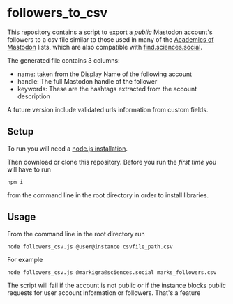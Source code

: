 # followers_to_csv

This repository contains a script to export a *public* Mastodon account's followers to a csv file similar to those
used in many of the [Academics of Mastodon](https://nathanlesage.github.io/academics-on-mastodon/) lists,
which are also compatible with [find.sciences.social](https://find.sciences.social).

The generated file contains 3 columns:

- name: taken from the Display Name of the following account
- handle: The full Mastodon handle of the follower
- keywords: These are the hashtags extracted from the account description

A future version include validated urls information from custom fields.

## Setup

To run you will need a [node.js installation](https://nodejs.org/en/download/). 

Then download or clone this repository. Before you run the *first time* you will have to run

`npm i`

from the command line in the root directory in order to install libraries. 

## Usage

From the command line in the root directory run

`node followers_csv.js @user@instance csvfile_path.csv`

For example

`node followers_csv.js @markigra@sciences.social marks_followers.csv`

The script will fail if the account is not public or if the instance blocks public requests for user account information or followers. That's a feature



